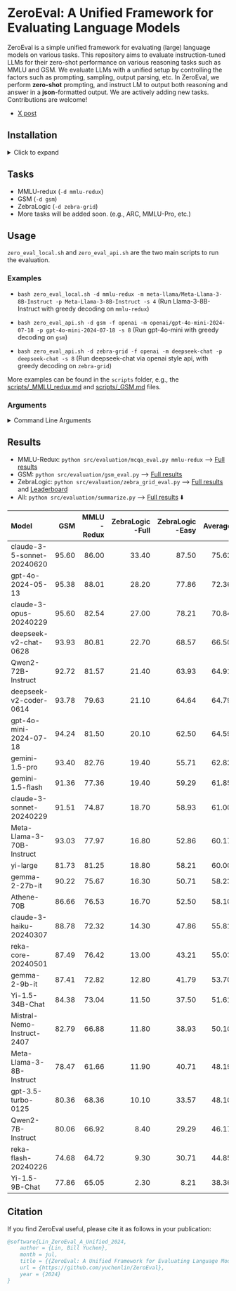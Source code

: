 # ZeroEval: A Unified Framework for Evaluating Language Models

ZeroEval is a simple unified framework for evaluating (large) language models on various tasks.
This repository aims to evaluate instruction-tuned LLMs for their zero-shot performance on various reasoning tasks such as MMLU and GSM. We evaluate LLMs with a unified setup by controlling the factors such as prompting, sampling, output parsing, etc. In ZeroEval, we perform **zero-shot** prompting, and instruct LM to output both reasoning and answer in a **json**-formatted output. We are actively adding new tasks. Contributions are welcome! 

- [X post](https://x.com/billyuchenlin/status/1814037110577578377)


## Installation 

<details>
  <summary> Click to expand </summary>

```bash
conda create -n zeroeval python=3.10
conda activate zeroeval
# pip install vllm -U # pip install -e vllm 
pip install vllm==0.5.1
pip install -r requirements.txt
# export HF_HOME=/path/to/your/custom/cache_dir/ 
```

</details>


## Tasks 

- MMLU-redux (`-d mmlu-redux`)
- GSM (`-d gsm`)
- ZebraLogic (`-d zebra-grid`)
- More tasks will be added soon. (e.g., ARC, MMLU-Pro, etc.)
<!-- - AlpacaEval (`-d alpaca-eval`) -->

## Usage

`zero_eval_local.sh` and `zero_eval_api.sh` are the two main scripts to run the evaluation.

### Examples

- `bash zero_eval_local.sh -d mmlu-redux -m meta-llama/Meta-Llama-3-8B-Instruct -p Meta-Llama-3-8B-Instruct -s 4` (Run Llama-3-8B-Instruct with greedy decoding on `mmlu-redux`)

- `bash zero_eval_api.sh -d gsm -f openai -m openai/gpt-4o-mini-2024-07-18 -p gpt-4o-mini-2024-07-18 -s 8` (Run gpt-4o-mini with greedy decoding on `gsm`)

- `bash zero_eval_api.sh -d zebra-grid -f openai -m deepseek-chat -p deepseek-chat -s 8` (Run deepseek-chat via openai style api, with greedy decoding on `zebra-grid`)


More examples can be found in the `scripts` folder, e.g., the [scripts/_MMLU_redux.md](scripts/_MMLU_redux.md) and [scripts/_GSM.md](scripts/_GSM.md) files.


### Arguments  
 

<details>
<summary>Command Line Arguments</summary>

| Arguments | Description | Default |
|-----|-------------|---------|
| `-d` | DATA_NAME: `mmlu-redux`, `gsm`, `zebra-grid`, `alpaca_eval`, ... (see [src/task_configs.py](src/task_configs.py)) | |
| `-m` | model_name | |
| `-p` | model_pretty_name | |
| `-s` | number of shards (When `-s 1` we'll use all your GPUs for loading the model and running the inference; When `-s K`, we'll use K GPUs and divide the data into K shards for each GPU to run the inference on a single shard, and merge the results at the end.) | 1 |
| `-f` | engine (`vllm` by default for `zero_eval_local.sh`, can be changed to `hf`; For `zero_eval_api.sh`, we can use `openai`, `anthropic`, ...) | `vllm`/`openai` for `zero_eval_local/api.sh` |
| `-r` | run_name (the results will be saved in a sub folder with the `run_name` when it is specified) | "default" |
| `-t` | temperature | 0 (greedy decoding) |
| `-o` | top_p for nucleus sampling | 1.0 |
| `-e` | repetition penalty | 1.0 |
| `-b` | batch size | 4 |

</details>

## Results 

- MMLU-Redux: `python src/evaluation/mcqa_eval.py mmlu-redux` --> [Full results](result_dirs/mmlu-redux.summary.md)
- GSM: `python src/evaluation/gsm_eval.py` --> [Full results](result_dirs/gsm.summary.md)
- ZebraLogic: `python src/evaluation/zebra_grid_eval.py` --> [Full results](result_dirs/zebra-grid.summary.md)
  and [Leaderboard](https://huggingface.co/spaces/allenai/ZebraLogic)
- All: `python src/evaluation/summarize.py` --> [Full results](result_dirs/summary.md) ⬇️

| Model                      |   GSM |   MMLU<br/>-Redux |   ZebraLogic<br/>-Full |   ZebraLogic<br/>-Easy |   Average |
|:---------------------------|------:|------------------:|-----------------------:|-----------------------:|----------:|
| claude-3-5-sonnet-20240620 | 95.60 |             86.00 |                  33.40 |                  87.50 |     75.62 |
| gpt-4o-2024-05-13          | 95.38 |             88.01 |                  28.20 |                  77.86 |     72.36 |
| claude-3-opus-20240229     | 95.60 |             82.54 |                  27.00 |                  78.21 |     70.84 |
| deepseek-v2-chat-0628      | 93.93 |             80.81 |                  22.70 |                  68.57 |     66.50 |
| Qwen2-72B-Instruct         | 92.72 |             81.57 |                  21.40 |                  63.93 |     64.91 |
| deepseek-v2-coder-0614     | 93.78 |             79.63 |                  21.10 |                  64.64 |     64.79 |
| gpt-4o-mini-2024-07-18     | 94.24 |             81.50 |                  20.10 |                  62.50 |     64.59 |
| gemini-1.5-pro             | 93.40 |             82.76 |                  19.40 |                  55.71 |     62.82 |
| gemini-1.5-flash           | 91.36 |             77.36 |                  19.40 |                  59.29 |     61.85 |
| claude-3-sonnet-20240229   | 91.51 |             74.87 |                  18.70 |                  58.93 |     61.00 |
| Meta-Llama-3-70B-Instruct  | 93.03 |             77.97 |                  16.80 |                  52.86 |     60.17 |
| yi-large                   | 81.73 |             81.25 |                  18.80 |                  58.21 |     60.00 |
| gemma-2-27b-it             | 90.22 |             75.67 |                  16.30 |                  50.71 |     58.23 |
| Athene-70B                 | 86.66 |             76.53 |                  16.70 |                  52.50 |     58.10 |
| claude-3-haiku-20240307    | 88.78 |             72.32 |                  14.30 |                  47.86 |     55.81 |
| reka-core-20240501         | 87.49 |             76.42 |                  13.00 |                  43.21 |     55.03 |
| gemma-2-9b-it              | 87.41 |             72.82 |                  12.80 |                  41.79 |     53.70 |
| Yi-1.5-34B-Chat            | 84.38 |             73.04 |                  11.50 |                  37.50 |     51.61 |
| Mistral-Nemo-Instruct-2407 | 82.79 |             66.88 |                  11.80 |                  38.93 |     50.10 |
| Meta-Llama-3-8B-Instruct   | 78.47 |             61.66 |                  11.90 |                  40.71 |     48.19 |
| gpt-3.5-turbo-0125         | 80.36 |             68.36 |                  10.10 |                  33.57 |     48.10 |
| Qwen2-7B-Instruct          | 80.06 |             66.92 |                   8.40 |                  29.29 |     46.17 |
| reka-flash-20240226        | 74.68 |             64.72 |                   9.30 |                  30.71 |     44.85 |
| Yi-1.5-9B-Chat             | 77.86 |             65.05 |                   2.30 |                   8.21 |     38.36 |

## Citation
If you find ZeroEval useful, please cite it as follows in your publication:

```bibtex
@software{Lin_ZeroEval_A_Unified_2024,
    author = {Lin, Bill Yuchen},
    month = jul,
    title = {{ZeroEval: A Unified Framework for Evaluating Language Models}},
    url = {https://github.com/yuchenlin/ZeroEval},
    year = {2024}
}
```
